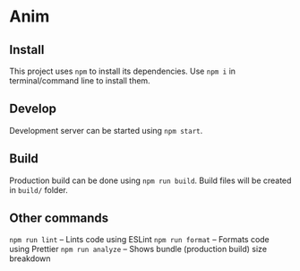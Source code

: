 # Anim

## Install

This project uses `npm` to install its dependencies. Use `npm i` in terminal/command line to install them.

## Develop

Development server can be started using `npm start`.

## Build

Production build can be done using `npm run build`. Build files will be created in `build/` folder.

## Other commands

`npm run lint` – Lints code using ESLint
`npm run format` – Formats code using Prettier
`npm run analyze` – Shows bundle (production build) size breakdown
